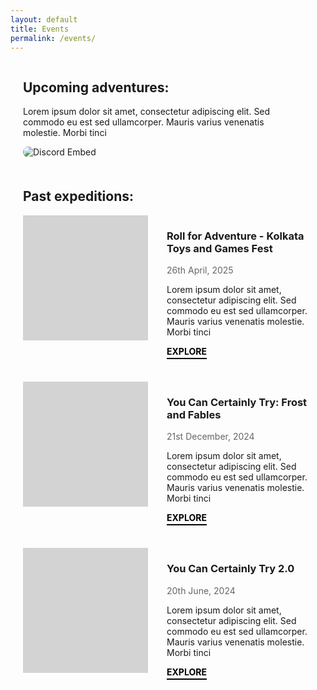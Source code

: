 ```yaml
---
layout: default
title: Events
permalink: /events/
---
```


<div style="max-width: 1200px; margin: 0 auto; padding: 0 20px;">
  <!-- Top Section -->
  <div style="display: flex; flex-wrap: wrap; margin-bottom: 50px;">
    <div style="flex: 1; min-width: 300px; margin-right: 30px;">
      <h2>Upcoming adventures:</h2>
      <p>Lorem ipsum dolor sit amet, consectetur adipiscing elit. Sed commodo eu est sed ullamcorper. Mauris varius venenatis molestie. Morbi tinci</p>
    </div>
    <div style="flex: 0 0 350px;">
      <img src="{{ '/assets/images/discord-embed.png' | relative_url }}" alt="Discord Embed" style="max-width: 100%; border-radius: 8px;">
    </div>
  </div>

  <!-- Past Events -->
  <h2>Past expeditions:</h2>
  
  <!-- Event 1 -->
  <div style="display: flex; margin-bottom: 40px;">
    <div style="width: 200px; height: 200px; background-color: #d3d3d3; margin-right: 30px; flex-shrink: 0;"></div>
    <div>
      <h3>Roll for Adventure - Kolkata Toys and Games Fest</h3>
      <p style="color: #666; font-size: 14px;">26th April, 2025</p>
      <p>Lorem ipsum dolor sit amet, consectetur adipiscing elit. Sed commodo eu est sed ullamcorper. Mauris varius venenatis molestie. Morbi tinci</p>
      <a href="/events/event-1/" style="color: black; font-weight: bold; text-decoration: none; border-bottom: 2px solid black; padding-bottom: 2px;">EXPLORE</a>
    </div>
  </div>
  
  <!-- Event 2 -->
  <div style="display: flex; margin-bottom: 40px;">
    <div style="width: 200px; height: 200px; background-color: #d3d3d3; margin-right: 30px; flex-shrink: 0;"></div>
    <div>
      <h3>You Can Certainly Try: Frost and Fables</h3>
      <p style="color: #666; font-size: 14px;">21st December, 2024</p>
      <p>Lorem ipsum dolor sit amet, consectetur adipiscing elit. Sed commodo eu est sed ullamcorper. Mauris varius venenatis molestie. Morbi tinci</p>
      <a href="/events/event-2/" style="color: black; font-weight: bold; text-decoration: none; border-bottom: 2px solid black; padding-bottom: 2px;">EXPLORE</a>
    </div>
  </div>
  
  <!-- Event 3 -->
  <div style="display: flex; margin-bottom: 40px;">
    <div style="width: 200px; height: 200px; background-color: #d3d3d3; margin-right: 30px; flex-shrink: 0;"></div>
    <div>
      <h3>You Can Certainly Try 2.0</h3>
      <p style="color: #666; font-size: 14px;">20th June, 2024</p>
      <p>Lorem ipsum dolor sit amet, consectetur adipiscing elit. Sed commodo eu est sed ullamcorper. Mauris varius venenatis molestie. Morbi tinci</p>
      <a href="/events/event-3/" style="color: black; font-weight: bold; text-decoration: none; border-bottom: 2px solid black; padding-bottom: 2px;">EXPLORE</a>
    </div>
  </div>
</div>